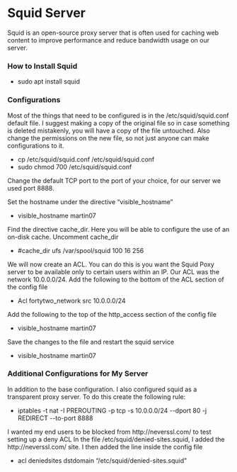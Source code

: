 <h1>Squid Server</h1>
<p>Squid is an open-source proxy server that is often used for caching web content to improve performance and reduce bandwidth usage on our server.</p>
<h3>How to Install Squid</h3>
<ul>
  <li>sudo apt install squid</li>
</ul>
<h3>Configurations</h3>
<p>Most of the things that need to be configured is in the /etc/squid/squid.conf default file. I suggest making a copy of the original file so in case something is deleted mistakenly, you will have a copy of the file untouched. Also change the permissions on the new file, so not just anyone can make configurations to it.</p>
<ul>
  <li>cp /etc/squid/squid.conf /etc/squid/squid.conf</li>
  <li>sudo chmod 700 /etc/squid/squid.conf</li>
</ul>
<p>Change the default TCP port to the port of your choice, for our server we used port 8888.</p>
<p>Set the hostname under the directive “visible_hostname”</p>
<ul>
  <li>visible_hostname martin07</li>
</ul>
<p>Find the directive cache_dir. Here you will be able to configure the use of an on-disk cache. Uncomment cache_dir</p>
<ul>
  <li>#cache_dir ufs /var/spool/squid 100 16 256</li>
</ul>
<p>We will now create an ACL. You can do this is you want the Squid Poxy server to be available only to certain users within an IP. Our ACL was the network 10.0.0.0/24. Add the following to the bottom of the ACL section of the config file</p>
<ul>
  <li>Acl fortytwo_network src 10.0.0.0/24</li>
</ul>
<p>Add the following to the top of the http_access section of the config file</p>
<ul>
  <li>visible_hostname martin07</li>
</ul>
<p>Save the changes to the file and restart the squid service</p>
<ul>
  <li>visible_hostname martin07</li>
</ul>
<h3>Additional Configurations for My Server</h3>
<p>In addition to the base configuration. I also configured squid as a transparent proxy server. To do this create the following rule:</p>
<ul>
  <li>iptables -t nat -I PREROUTING -p tcp -s 10.0.0.0/24 --dport 80 -j REDIRECT --to-port 8888</li>
</ul>
<p>I wanted my end users to be blocked from http://neverssl.com/ to test setting up a deny ACL
In the file /etc/squid/denied-sites.squid, I added the http://neverssl.com/ site. I then added the line inside the config file</p>
<ul>
  <li>acl deniedsites dstdomain “/etc/squid/denied-sites.squid”</li>
</ul>
